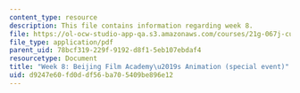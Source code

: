 ```yaml
---
content_type: resource
description: This file contains information regarding week 8.
file: https://ol-ocw-studio-app-qa.s3.amazonaws.com/courses/21g-067j-cultural-performances-of-asia-fall-2005/d9247e60fd0ddf56ba705409be896e12_MIT21G_067JF05_dis_qs8.pdf
file_type: application/pdf
parent_uid: 78bcf319-229f-9192-d8f1-5eb107ebdaf4
resourcetype: Document
title: "Week 8: Beijing Film Academy\u2019s Animation (special event)"
uid: d9247e60-fd0d-df56-ba70-5409be896e12
---
```


